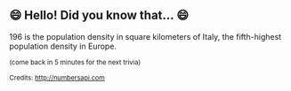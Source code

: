 ## 😄 Hello! Did you know that... 😄
196 is the population density in square kilometers of Italy, the fifth-highest population density in Europe.

<sup>(come back in 5 minutes for the next trivia)</sup>


<sup>Credits: http://numbersapi.com</sup>
